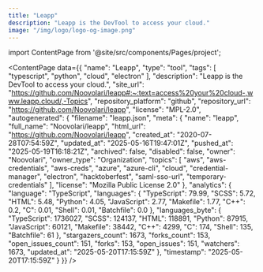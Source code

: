 ```yaml
---
title: "Leapp"
description: "Leapp is the DevTool to access your cloud."
image: "/img/logo/logo-og-image.png"
---
```

import ContentPage from '@site/src/components/Pages/project';

<ContentPage
    data={{
  "name": "Leapp",
  "type": "tool",
  "tags": [
    "typescript",
    "python",
    "cloud",
    "electron"
  ],
  "description": "Leapp is the DevTool to access your cloud.",
  "site_url": "https://github.com/Noovolari/leapp#:~:text=access%20your%20cloud-,www.leapp.cloud/,-Topics",
  "repository_platform": "github",
  "repository_url": "https://github.com/Noovolari/leapp",
  "license": "MPL-2.0",
  "autogenerated": {
    "filename": "leapp.json",
    "meta": {
      "name": "leapp",
      "full_name": "Noovolari/leapp",
      "html_url": "https://github.com/Noovolari/leapp",
      "created_at": "2020-07-28T07:54:59Z",
      "updated_at": "2025-05-16T19:47:01Z",
      "pushed_at": "2025-05-19T16:18:21Z",
      "archived": false,
      "disabled": false,
      "owner": "Noovolari",
      "owner_type": "Organization",
      "topics": [
        "aws",
        "aws-credentials",
        "aws-creds",
        "azure",
        "azure-cli",
        "cloud",
        "credential-manager",
        "electron",
        "hacktoberfest",
        "saml-sso-url",
        "temporary-credentials"
      ],
      "license": "Mozilla Public License 2.0"
    },
    "analytics": {
      "language": "TypeScript",
      "languages": {
        "TypeScript": 79.99,
        "SCSS": 5.72,
        "HTML": 5.48,
        "Python": 4.05,
        "JavaScript": 2.77,
        "Makefile": 1.77,
        "C++": 0.2,
        "C": 0.01,
        "Shell": 0.01,
        "Batchfile": 0.0
      },
      "languages_byte": {
        "TypeScript": 1736027,
        "SCSS": 124137,
        "HTML": 118891,
        "Python": 87915,
        "JavaScript": 60121,
        "Makefile": 38442,
        "C++": 4299,
        "C": 174,
        "Shell": 135,
        "Batchfile": 61
      },
      "stargazers_count": 1673,
      "forks_count": 153,
      "open_issues_count": 151,
      "forks": 153,
      "open_issues": 151,
      "watchers": 1673,
      "updated_at": "2025-05-20T17:15:59Z"
    },
    "timestamp": "2025-05-20T17:15:59Z"
  }
}}
/>
